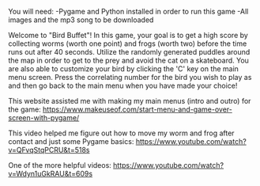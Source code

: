 You will need:
-Pygame and Python installed in order to run this game
-All images and the mp3 song to be downloaded

Welcome to "Bird Buffet"! In this game, your goal is to get a high score by collecting worms (worth one point) and frogs (worth two) before the time runs out after 40 seconds. Utilize the randomly generated puddles around the map in order to get to the prey and avoid the cat on a skateboard.
You are also able to customize your bird by clicking the 'C' key on the main menu screen. Press the correlating number for the bird you wish to play as and then go back to the main menu when you have made your choice!


This website assisted me with making my main menus (intro and outro) for the game: https://www.makeuseof.com/start-menu-and-game-over-screen-with-pygame/

This video helped me figure out how to move my worm and frog after contact and just some Pygame basics:
https://www.youtube.com/watch?v=QFvqStqPCRU&t=518s

One of the more helpful videos: https://www.youtube.com/watch?v=Wdyn1uGkRAU&t=609s